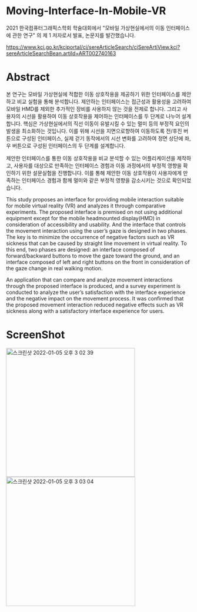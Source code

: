 # Moving-Interface-In-Mobile-VR
2021 한국컴퓨터그래픽스학회 학술대회에서 "모바일 가상현실에서의 이동 인터페이스에 관한 연구" 의 제 1 저자로서 발표, 논문지를 발간했습니다.

https://www.kci.go.kr/kciportal/ci/sereArticleSearch/ciSereArtiView.kci?sereArticleSearchBean.artiId=ART002740163

# Abstract
본 연구는 모바일 가상현실에 적합한 이동 상호작용을 제공하기 위한 인터페이스를 제안하고 비교 실험을 통해 분석합니다.
제안하는 인터페이스는 접근성과 활용성을 고려하여 모바일 HMD를 제외한 추가적인 장비를 사용하지 않는 것을 전제로 합니다. 
그리고 사용자의 시선을 활용하여 이동 상호작용을 제어하는 인터페이스를 두 단계로 나누어 설계합니다. 
핵심은 가상현실에서의 직선 이동이 유발시킬 수 있는 멀미 등의 부정적 요인의 발생을 최소화하는 것입니다. 
이를 위해 시선을 지면으로향하여 이동하도록 전/후진 버튼으로 구성된 인터페이스, 실제 걷기 동작에서의 시선 변화를 고려하여 정면 상단에 좌, 우 버튼으로 구성된 인터페이스의 두 단계를 설계합니다. 

제안한 인터페이스를 통한 이동 상호작용을 비교 분석할 수 있는 어플리케이션을 제작하고, 사용자를 대상으로 만족하는 인터페이스 경험과 이동 과정에서의 부정적 영향을 확인하기 위한 설문실험을 진행합니다. 
이를 통해 제안한 이동 상호작용이 사용자에게 만족하는 인터페이스 경험과 함께 멀미와 같은 부정적 영향을 감소시키는 것으로 확인되었습니다.

This study proposes an interface for providing mobile interaction suitable for mobile virtual reality (VR) and analyzes it through comparative experiments. The proposed interface is premised on not using additional equipment except for the mobile headmounted display(HMD) in consideration of accessibility and usability. And the interface that controls the movement interaction using the user’s gaze is designed in two phases. The key is to minimize the occurrence of negative factors such as VR sickness that can be caused by straight line movement in virtual reality. To this end, two phases are designed: an interface composed of forward/backward buttons to move the gaze toward the ground, and an interface composed of left and right buttons on the front in consideration of the gaze change in real walking motion. 

An application that can compare and analyze movement interactions through the proposed interface is produced, and a survey experiment is conducted to analyze the user’s satisfaction with the interface experience and the negative impact on the movement process. It was confirmed that the proposed movement interaction reduced negative effects such as VR sickness along with a satisfactory interface experience for users.

# ScreenShot
<img width="350" alt="스크린샷 2022-01-05 오후 3 02 39" src="https://user-images.githubusercontent.com/93331248/148168207-83d3a332-ee30-4e8b-8c8f-0bf2d13316eb.png">

<img width="351" alt="스크린샷 2022-01-05 오후 3 03 04" src="https://user-images.githubusercontent.com/93331248/148168248-8079b46b-09cc-41d1-b5af-168c6cf5e025.png">


